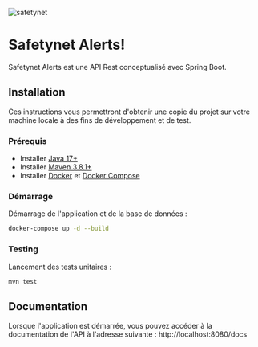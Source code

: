 ![safetynet](https://user.oc-static.com/upload/2019/10/21/15716555321092_image1.jpg)
# Safetynet Alerts!
Safetynet Alerts est une API Rest conceptualisé avec Spring Boot.

## Installation
Ces instructions vous permettront d'obtenir une copie du projet sur votre machine locale à des fins de développement et de test.

### Prérequis
* Installer <a target="_blank" href="https://www.oracle.com/java/technologies/javase/jdk17-archive-downloads.html">Java 17+</a>
* Installer <a target="_blank" href="https://maven.apache.org/download.cgi">Maven 3.8.1+</a>
* Installer <a target="_blank" href="https://docs.docker.com/get-docker/">Docker</a> et <a target="_blank" href="https://docs.docker.com/compose/install/">Docker Compose</a>

### Démarrage
Démarrage de l'application et de la base de données :
```bash
docker-compose up -d --build
```

### Testing
Lancement des tests unitaires :
```bash
mvn test
```

## Documentation
Lorsque l'application est démarrée, vous pouvez accéder à la documentation de l'API à l'adresse suivante : http://localhost:8080/docs